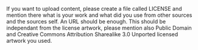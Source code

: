 If you want to upload content, please create a file called LICENSE and mention there what is your work and what did you use from other sources and the sources self.
An URL should be enough. This should be independant from the license artwork, please mention also Public Domain and Creative Commons Attribution Sharealike 3.0 Unported licensed artwork you used.
